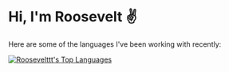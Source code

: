 # Hi, I'm Roosevelt ✌️

Here are some of the languages I've been working with recently:

[![Roosevelttt's Top Languages](https://github-readme-stats-rho-black-12.vercel.app/api/top-langs/?username=Roosevelttt&layout=compact&theme=codeSTACKr&langs_count=8&hide_title=true)](https://github.com/Roosevelttt)